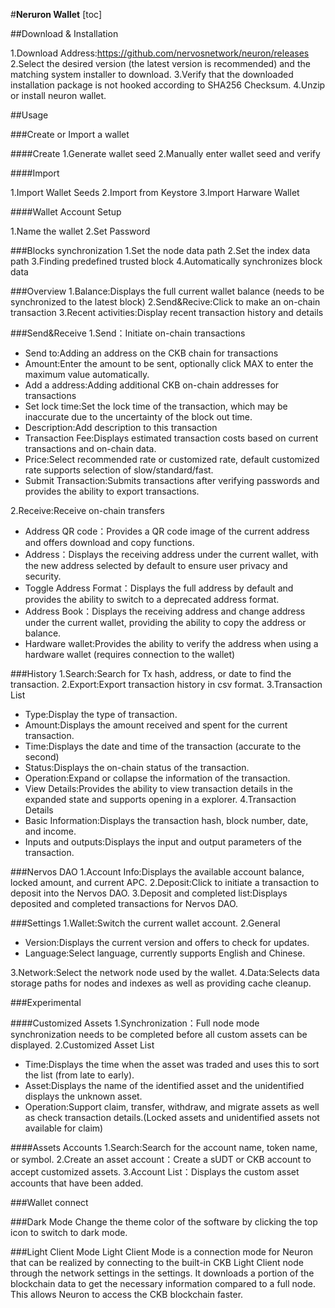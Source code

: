 #**Neruron Wallet**
[toc]

##Download & Installation

1.Download Address:https://github.com/nervosnetwork/neuron/releases
2.Select the desired version (the latest version is recommended) and the matching system installer to download.
3.Verify that the downloaded installation package is not hooked according to SHA256 Checksum.
4.Unzip or install neuron wallet.


##Usage

###Create or Import a wallet

####Create
1.Generate wallet seed
2.Manually enter wallet seed and verify

####Import

1.Import Wallet Seeds
2.Import from Keystore
3.Import Harware Wallet

####Wallet Account Setup

1.Name the wallet
2.Set Password

###Blocks synchronization
1.Set the node data path
2.Set the index data path
3.Finding predefined trusted block
4.Automatically synchronizes block data

###Overview
1.Balance:Displays the full current wallet balance (needs to be synchronized to the latest block)
2.Send&Recive:Click to make an on-chain transaction
3.Recent activities:Display recent transaction history and details

###Send&Receive
1.Send：Initiate on-chain transactions
- Send to:Adding an address on the CKB chain for transactions
- Amount:Enter the amount to be sent, optionally click MAX to enter the maximum value automatically.
- Add a address:Adding additional CKB on-chain addresses for transactions
- Set lock time:Set the lock time of the transaction, which may be inaccurate due to the uncertainty of the block out time.
- Description:Add description to this transaction
- Transaction Fee:Displays estimated transaction costs based on current transactions and on-chain data.
- Price:Select recommended rate or customized rate, default customized rate supports selection of slow/standard/fast.
- Submit Transaction:Submits transactions after verifying passwords and provides the ability to export transactions.



2.Receive:Receive on-chain transfers
- Address QR code：Provides a QR code image of the current address and offers download and copy functions.
- Address：Displays the receiving address under the current wallet, with the new address selected by default to ensure user privacy and security.
- Toggle Address Format：Displays the full address by default and provides the ability to switch to a deprecated address format.
- Address Book：Displays the receiving address and change address under the current wallet, providing the ability to copy the address or balance.
- Hardware wallet:Provides the ability to verify the address when using a hardware wallet (requires connection to the wallet)

###History
1.Search:Search for Tx hash, address, or date to find the transaction.
2.Export:Export transaction history in csv format.
3.Transaction List
- Type:Display the type of transaction.
- Amount:Displays the amount received and spent for the current transaction.
- Time:Displays the date and time of the transaction (accurate to the second)
- Status:Displays the on-chain status of the transaction.
- Operation:Expand or collapse the information of the transaction.
- View Details:Provides the ability to view transaction details in the expanded state and supports opening in a explorer.
4.Transaction Details
- Basic Information:Displays the transaction hash, block number, date, and income.
- Inputs and outputs:Displays the input and output parameters of the transaction.

###Nervos DAO
1.Account Info:Displays the available account balance, locked amount, and current APC.
2.Deposit:Click to initiate a transaction to deposit into the Nervos DAO.
3.Deposit and completed list:Displays deposited and completed transactions for Nervos DAO.

###Settings
1.Wallet:Switch the current wallet account.
2.General
- Version:Displays the current version and offers to check for updates.
- Language:Select language, currently supports English and Chinese.

3.Network:Select the network node used by the wallet.
4.Data:Selects data storage paths for nodes and indexes as well as providing cache cleanup.

###Experimental

####Customized Assets
1.Synchronization：Full node mode synchronization needs to be completed before all custom assets can be displayed.
2.Customized Asset List
- Time:Displays the time when the asset was traded and uses this to sort the list (from late to early).
- Asset:Displays the name of the identified asset and the unidentified displays the unknown asset.
- Operation:Support claim, transfer, withdraw, and migrate assets as well as check transaction details.(Locked assets and unidentified assets not available for claim)

####Assets Accounts
1.Search:Search for the account name, token name, or symbol.
2.Create an asset account：Create a sUDT or CKB account to accept customized assets.
3.Account List：Displays the custom asset accounts that have been added.

###Wallet connect

###Dark Mode
Change the theme color of the software by clicking the top icon to switch to dark mode.

###Light Client Mode
Light Client Mode is a connection mode for Neuron that can be realized by connecting to the built-in CKB Light Client node through the network settings in the settings. It downloads a portion of the blockchain data to get the necessary information compared to a full node. This allows Neuron to access the CKB blockchain faster.





 